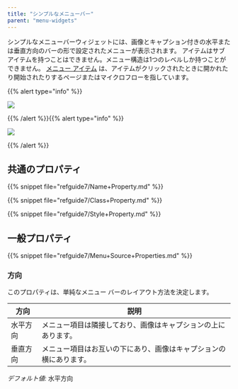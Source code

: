 ```yaml
---
title: "シンプルなメニューバー"
parent: "menu-widgets"
---
```



シンプルなメニューバーウィジェットには、画像とキャプション付きの水平または垂直方向のバーの形で設定されたメニューが表示されます。 アイテムはサブアイテムを持つことはできません。メニュー構造は1つのレベルしか持つことができません。 [メニュー アイテム](menu-item) は、アイテムがクリックされたときに開かれたり開始されたりするページまたはマイクロフローを指しています。

{{% alert type="info" %}}

![](attachments/pages/simple-menu-bar-horizontal.png)

{{% /alert %}}{{% alert type="info" %}}

![](attachments/pages/simple-menu-bar-vertical.png)

{{% /alert %}}

## 共通のプロパティ

{{% snippet file="refguide7/Name+Property.md" %}}

{{% snippet file="refguide7/Class+Property.md" %}}

{{% snippet file="refguide7/Style+Property.md" %}}

## 一般プロパティ

{{% snippet file="refguide7/Menu+Source+Properties.md" %}}

### 方向

このプロパティは、単純なメニュー バーのレイアウト方法を決定します。

| 方向   | 説明                                |
| ---- | --------------------------------- |
| 水平方向 | メニュー項目は隣接しており、画像はキャプションの上にあります。   |
| 垂直方向 | メニュー項目はお互いの下にあり、画像はキャプションの横にあります。 |

_デフォルト値:_ 水平方向
